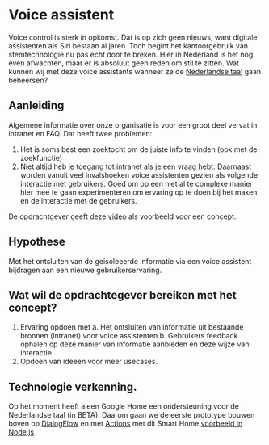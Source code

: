 # Voice assistent
Voice control is sterk in opkomst. Dat is op zich geen nieuws, want digitale assistenten als Siri bestaan al jaren. Toch begint het kantoorgebruik van stemtechnologie nu pas echt door te breken. Hier in Nederland is het nog even afwachten, maar er is absoluut geen reden om stil te zitten. Wat kunnen wij met deze voice assistants wanneer ze de [Nederlandse taal](https://www.smarthomemagazine.nl/2018/07/nederlandse-google-assistant-home/) gaan beheersen?

## Aanleiding
Algemene informatie over onze organisatie is voor een groot deel vervat in intranet en FAQ.
Dat heeft twee problemen:
 1. Het is soms best een zoektocht om de juiste info te vinden (ook met de zoekfunctie)
 2. Niet altijd heb je toegang tot intranet als je een vraag hebt.
Daarnaast worden vanuit veel invalshoeken voice assistenten gezien als volgende interactie met gebruikers. Goed om op een niet al te complexe manier hier mee te gaan experimenteren om ervaring op te doen bij het maken en de interactie met de gebruikers.

De opdrachtgever geeft deze [video](https://youtu.be/ViB3XhsTLuo) als voorbeeld voor een concept.

## Hypothese
Met het ontsluiten van de geisoleeerde informatie via een voice assistent bijdragen aan een nieuwe gebruikerservaring.

## Wat wil de opdrachtegever bereiken met het concept?
 1. Ervaring opdoen met
   a. Het ontsluiten van informatie uit bestaande bronnen (intranet) voor voice assistenten
   b. Gebruikers feedback ophalen op deze manier van informatie aanbieden en deze wijze van interactie
 2. Opdoen van ideeen voor meer usecases.

## Technologie verkenning.
Op het moment heeft aleen Google Home een ondersteuning voor de Nederlandse taal (in BETA). Daarom gaan we de eerste prototype bouwen boven op [DialogFlow](https://dialogflow.com) en met [Actions](https://developers.google.com/actions/) met dit Smart Home [voorbeeld in Node.js](https://github.com/vgevers/smart-home-nodejs)
